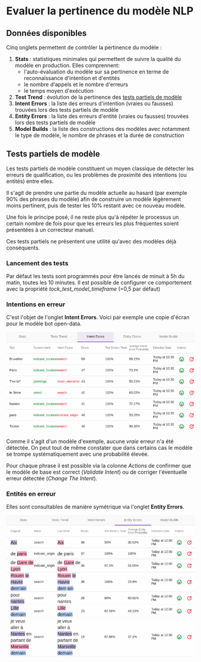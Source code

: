 # Evaluer la pertinence du modèle NLP

## Données disponibles

Cinq onglets permettent de contrôler la pertinence du modèle :

1. **Stats** : statistiques minimales qui permettent de suivre la qualité du modèle en production. Elles comprennent:
    * l'auto-évaluation du modèle sur sa pertinence en terme de reconnaissance d'intention et d'entités
    * le nombre d'appels et le nombre d'erreurs
    * le temps moyen d'exécution 
2. **Test Trend** : évolution de la pertinence des [tests partiels de modèle](#tests-partiels-de-modele) 
3. **Intent Errors** : la liste des erreurs d'intention (vraies ou fausses) trouvées lors des tests partiels de modèle
4. **Entity Errors** : la liste des erreurs d'entité (vraies ou fausses) trouvées lors des tests partiels de modèle
5. **Model Builds** : la liste des constructions des modèles avec notamment le type de modèle, le nombre de phrases et la durée de construction

## Tests partiels de modèle

Les tests partiels de modèle constituent un moyen classique de détecter les erreurs de qualification,
ou les problèmes de proximité des intentions (ou entités) entre elles.

Il s'agit de prendre une partie du modèle actuelle au hasard (par exemple 90% des phrases du modèle) afin de construire
un modèle légèrement moins pertinent, puis de tester les 10% restant avec ce nouveau modèle.

Une fois le principe posé, il ne reste plus qu'à répéter le processus un certain nombre de fois
pour que les erreurs les plus fréquentes soient présentées à un correcteur manuel.

Ces tests partiels ne présentent une utilité qu'avec des modèles déjà conséquents.

### Lancement des tests

Par défaut les tests sont programmés pour être lancés de minuit à 5h du matin, toutes les 10 minutes.
Il est possible de configurer ce comportement avec la propriété *tock_test_model_timeframe* (=0,5 par défaut)

### Intentions en erreur

C'est l'objet de l'onglet **Intent Errors**. Voici par exemple une copie d'écran pour le modèle bot open-data.

![schéma Tock](img/intent-errors.png "Erreur d'intentions détectées")

Comme il s'agit d'un modèle d'exemple, aucune *vraie* erreur n'a été détectée. 
On peut tout de même constater que dans certains cas le modèle se trompe systématiquement avec une probabilité élevée.

Pour chaque phrase il est possible via la colonne *Actions* de confirmer que le modèle de base est correct (*Validate Intent*) 
ou de corriger l'éventuelle erreur détectée (*Change The Intent*). 

### Entités en erreur

Elles sont consultables de manière symétrique via l'onglet **Entity Errors**. 

![schéma Tock](img/entity-errors.png "Erreur d'entités détectées")